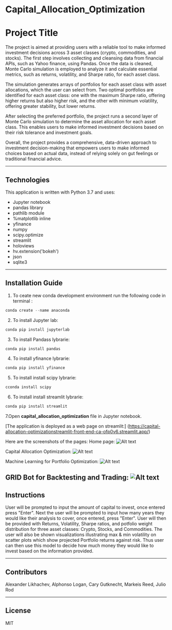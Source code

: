 # Capital_Allocation_Optimization

# Project Title

The project is aimed at providing users with a reliable tool to make informed investment decisions across 3 asset classes (crypto, commodities, and stocks). The first step involves collecting and cleansing data from financial APIs, such as Yahoo finance, using Pandas. Once the data is cleaned, Monte Carlo simulation is employed to analyze it and calculate essential metrics, such as returns, volatility, and Sharpe ratio, for each asset class.

The simulation generates arrays of portfolios for each asset class with asset allocations, which the user can select from. Two optimal portfolios are identified for each asset class: one with the maximum Sharpe ratio, offering higher returns but also higher risk, and the other with minimum volatility, offering greater stability, but lower returns.

After selecting the preferred portfolio, the project runs a second layer of Monte Carlo simulation to determine the asset allocation for each asset class. This enables users to make informed investment decisions based on their risk tolerance and investment goals.

Overall, the project provides a comprehensive, data-driven approach to investment decision-making that empowers users to make informed choices based on actual data, instead of relying solely on gut feelings or traditional financial advice.


---

## Technologies

This application is written with Python 3.7 and uses:
   * Jupyter notebook
   * pandas library
   * pathlib module
   * %matplotlib inline
   * yfinance
   * numpy
   * scipy.optimize
   * streamlit
   * holoviews
   * hv.extension('bokeh')
   * json 
   * sqlite3
   

---

## Installation Guide

1. To ceate new conda development environment run the following code in terminal :
```python
conda create --name anaconda
```
2. To install Jupyter lab: 
```python
conda pip install jupyterlab
```
3. To install Pandass lybrarie:
```python
conda pip install pandas
```
4.  To install yfinance lybrarie:
```python
conda pip install yfinance
```
5.  To install install scipy lybrarie:
```python
cconda install scipy
```
6.  To install install streamlit lybrarie:
```python
conda pip install streamlit
```
7.Open **capital_allocation_optimization** file in Jupyter notebook.  


[The application is deployed as a web page on streamlit:]
(https://capital-allocation-optimizationstreamlit-front-end-ca-ofp0v6.streamlit.app/)

Here are the screenshots of the pages:
Home page:
![Alt text](streamlit_front_end_cap_alloc/data/images/Home_page_shot.png)
  

Capital Allocation Optimization:
![Alt text](streamlit_front_end_cap_alloc/data/images/capital_alloc_shot.png)

Machine Learning for Portfolio Optimization:
![Alt text](streamlit_front_end_cap_alloc/data/images/portfolio_optimization_shot.png)

GRID Bot for Backtesting and Trading:
![Alt text](streamlit_front_end_cap_alloc/data/images/Grid_bot_shot.png)
---

## Instructions

User will be prompted to input the amount of capital to invest, once entered press "Enter". Next the user will be prompted to input how many years they would like their analysis to cover, once entered, press "Enter". User will then be provided with Returns, Volatility, Sharpe ratios, and potfolio weight distribution for three asset classes: Crypto, Stocks, and Commodities. The user will also be shown visualizations illustrating max & min volatility on scatter plots which show projected Portfolio returns against risk. Thus user can then use this model to decide how much money they would like to invest based on the information provided.

---

## Contributors
Alexander Likhachev, Alphonso Logan, Cary Gutknecht, Markeis Reed, Julio Rod 




---

## License

MIT

